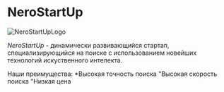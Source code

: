 # NeroStartUp

![NeroStartUpLogo](https://netology-code.github.io/git-homeworks/introduction/assets/logo.png)

*NeroStartUp* - динамически развивающийся стартап, специализирующийся на поиске с использованием новейших технологий искуственного интелекта.

Наши преимущества:
*Высокая точность поиска
"Высокая скорость поиска
"Низкая цена

